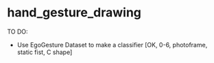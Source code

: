 # hand_gesture_drawing


TO DO: 
- Use EgoGesture Dataset to make a classifier [OK, 0-6, photoframe, static fist, C shape] 




